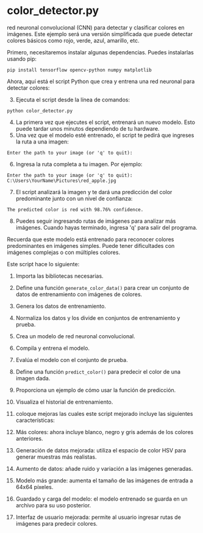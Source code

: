 # color_detector.py

red neuronal convolucional (CNN) para detectar y clasificar colores en imágenes. Este ejemplo será una versión simplificada que puede detectar colores básicos como rojo, verde, azul, amarillo, etc.

Primero, necesitaremos instalar algunas dependencias. Puedes instalarlas usando pip:

```plaintext
pip install tensorflow opencv-python numpy matplotlib
```

Ahora, aquí está el script Python que crea y entrena una red neuronal para detectar colores:

3. Ejecuta el script desde la línea de comandos:

```plaintext
python color_detector.py
```


4. La primera vez que ejecutes el script, entrenará un nuevo modelo. Esto puede tardar unos minutos dependiendo de tu hardware.
5. Una vez que el modelo esté entrenado, el script te pedirá que ingreses la ruta a una imagen:

```plaintext
Enter the path to your image (or 'q' to quit):
```


6. Ingresa la ruta completa a tu imagen. Por ejemplo:

```plaintext
Enter the path to your image (or 'q' to quit): C:\Users\YourName\Pictures\red_apple.jpg
```


7. El script analizará la imagen y te dará una predicción del color predominante junto con un nivel de confianza:

```plaintext
The predicted color is red with 98.76% confidence.
```


8. Puedes seguir ingresando rutas de imágenes para analizar más imágenes. Cuando hayas terminado, ingresa 'q' para salir del programa.


Recuerda que este modelo está entrenado para reconocer colores predominantes en imágenes simples. Puede tener dificultades con imágenes complejas o con múltiples colores.

Este script hace lo siguiente:

1. Importa las bibliotecas necesarias.
2. Define una función `generate_color_data()` para crear un conjunto de datos de entrenamiento con imágenes de colores.
3. Genera los datos de entrenamiento.
4. Normaliza los datos y los divide en conjuntos de entrenamiento y prueba.
5. Crea un modelo de red neuronal convolucional.
6. Compila y entrena el modelo.
7. Evalúa el modelo con el conjunto de prueba.
8. Define una función `predict_color()` para predecir el color de una imagen dada.
9. Proporciona un ejemplo de cómo usar la función de predicción.
10. Visualiza el historial de entrenamiento.

11. coloque mejoras las cuales este script mejorado incluye las siguientes características:

1. Más colores: ahora incluye blanco, negro y gris además de los colores anteriores.
2. Generación de datos mejorada: utiliza el espacio de color HSV para generar muestras más realistas.
3. Aumento de datos: añade ruido y variación a las imágenes generadas.
4. Modelo más grande: aumenta el tamaño de las imágenes de entrada a 64x64 píxeles.
5. Guardado y carga del modelo: el modelo entrenado se guarda en un archivo para su uso posterior.
6. Interfaz de usuario mejorada: permite al usuario ingresar rutas de imágenes para predecir colores.
